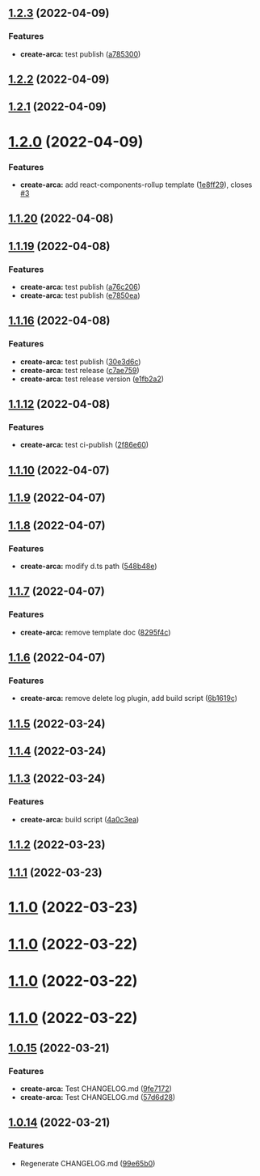 ## [1.2.3](https://github.com/Spencer17x/arca/compare/create-arca@1.2.2...create-arca@1.2.3) (2022-04-09)


### Features

* **create-arca:** test publish ([a785300](https://github.com/Spencer17x/arca/commit/a785300857451453e34261873110b6feb08c9765))



## [1.2.2](https://github.com/Spencer17x/arca/compare/create-arca@1.2.1...create-arca@1.2.2) (2022-04-09)



## [1.2.1](https://github.com/Spencer17x/arca/compare/create-arca@1.2.0...create-arca@1.2.1) (2022-04-09)



# [1.2.0](https://github.com/Spencer17x/arca/compare/create-arca@1.1.20...create-arca@1.2.0) (2022-04-09)


### Features

* **create-arca:** add react-components-rollup template ([1e8ff29](https://github.com/Spencer17x/arca/commit/1e8ff29d9b1aa7eeb44047a4664c93609e89245b)), closes [#3](https://github.com/Spencer17x/arca/issues/3)



## [1.1.20](https://github.com/Spencer17x/arca/compare/create-arca@1.1.19...create-arca@1.1.20) (2022-04-08)



## [1.1.19](https://github.com/Spencer17x/arca/compare/create-arca@1.1.16...create-arca@1.1.19) (2022-04-08)


### Features

* **create-arca:** test publish ([a76c206](https://github.com/Spencer17x/arca/commit/a76c2060311c6e3891fe9374f273f423a50a1314))
* **create-arca:** test publish ([e7850ea](https://github.com/Spencer17x/arca/commit/e7850ea7f144c2d23804968026ac8416308b004a))



## [1.1.16](https://github.com/Spencer17x/arca/compare/create-arca@1.1.12...create-arca@1.1.16) (2022-04-08)


### Features

* **create-arca:** test publish ([30e3d6c](https://github.com/Spencer17x/arca/commit/30e3d6ca600e8f61dcb13047f4b7cb88b231677b))
* **create-arca:** test release ([c7ae759](https://github.com/Spencer17x/arca/commit/c7ae75955219073e0f78d62a5ee9647569fecb5e))
* **create-arca:** test release version ([e1fb2a2](https://github.com/Spencer17x/arca/commit/e1fb2a2a53442c13086502a6a08fce407e85ce52))



## [1.1.12](https://github.com/Spencer17x/arca/compare/create-arca@1.1.10...create-arca@1.1.12) (2022-04-08)


### Features

* **create-arca:** test ci-publish ([2f86e60](https://github.com/Spencer17x/arca/commit/2f86e6027021b530ba1c3c031d091171d198f32e))



## [1.1.10](https://github.com/Spencer17x/arca/compare/create-arca@1.1.9...create-arca@1.1.10) (2022-04-07)



## [1.1.9](https://github.com/Spencer17x/arca/compare/create-arca@1.1.8...create-arca@1.1.9) (2022-04-07)



## [1.1.8](https://github.com/Spencer17x/arca/compare/create-arca@1.1.7...create-arca@1.1.8) (2022-04-07)


### Features

* **create-arca:** modify d.ts path ([548b48e](https://github.com/Spencer17x/arca/commit/548b48e7083544c5ff40ea7676212df095d852cf))



## [1.1.7](https://github.com/Spencer17x/arca/compare/create-arca@1.1.6...create-arca@1.1.7) (2022-04-07)


### Features

* **create-arca:** remove template doc ([8295f4c](https://github.com/Spencer17x/arca/commit/8295f4c0bf7877885a55c0ab7ec78d311f723b10))



## [1.1.6](https://github.com/Spencer17x/arca/compare/create-arca@1.1.5...create-arca@1.1.6) (2022-04-07)


### Features

* **create-arca:** remove delete log plugin, add build script ([6b1619c](https://github.com/Spencer17x/arca/commit/6b1619c3dd3ef85019d8c6aee742751563e7196d))



## [1.1.5](https://github.com/Spencer17x/arca/compare/create-arca@1.1.4...create-arca@1.1.5) (2022-03-24)



## [1.1.4](https://github.com/Spencer17x/arca/compare/create-arca@1.1.3...create-arca@1.1.4) (2022-03-24)



## [1.1.3](https://github.com/Spencer17x/arca/compare/create-arca@1.1.2...create-arca@1.1.3) (2022-03-24)


### Features

* **create-arca:** build script ([4a0c3ea](https://github.com/Spencer17x/arca/commit/4a0c3ea35fda4dae6febfa4f9db1bf927204900e))



## [1.1.2](https://github.com/Spencer17x/arca/compare/create-arca@1.1.1...create-arca@1.1.2) (2022-03-23)



## [1.1.1](https://github.com/Spencer17x/arca/compare/create-arca@1.1.0...create-arca@1.1.1) (2022-03-23)



# [1.1.0](https://github.com/Spencer17x/arca/compare/create-arca@1.1.0...create-arca@1.1.0) (2022-03-23)



# [1.1.0](https://github.com/Spencer17x/arca/compare/create-arca@1.0.15...create-arca@1.1.0) (2022-03-22)



# [1.1.0](https://github.com/Spencer17x/arca/compare/create-arca@1.0.15...create-arca@1.1.0) (2022-03-22)



# [1.1.0](https://github.com/Spencer17x/arca/compare/create-arca@1.0.15...create-arca@1.1.0) (2022-03-22)



## [1.0.15](https://github.com/Spencer17x/arca/compare/create-arca@1.0.14...create-arca@1.0.15) (2022-03-21)


### Features

* **create-arca:** Test CHANGELOG.md ([9fe7172](https://github.com/Spencer17x/arca/commit/9fe71720360f8877810e2bcb7776e23a8039cb1a))
* **create-arca:** Test CHANGELOG.md ([57d6d28](https://github.com/Spencer17x/arca/commit/57d6d284598936d204fec97522c307bb6374d678))



## [1.0.14](https://github.com/Spencer17x/arca/compare/create-arca@1.0.13...create-arca@1.0.14) (2022-03-21)


### Features

* Regenerate CHANGELOG.md ([99e65b0](https://github.com/Spencer17x/arca/commit/99e65b0aa02be71ba3b7bf41042859a9ee9a0789))



